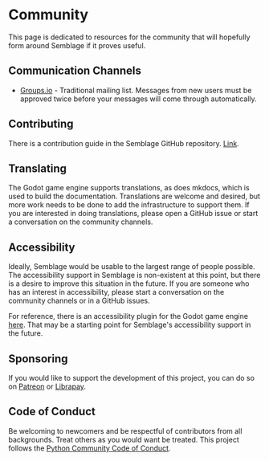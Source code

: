 # Community

This page is dedicated to resources for the community that will hopefully form around Semblage if it proves useful.

## Communication Channels

* [Groups.io](https://groups.io/g/semblage) - Traditional mailing list. Messages from new users must be approved twice before your messages will come through automatically.

## Contributing

There is a contribution guide in the Semblage GitHub repository. [Link](https://github.com/7BIndustries/Semblage/blob/master/CONTRIBUTING.md).

## Translating

The Godot game engine supports translations, as does mkdocs, which is used to build the documentation. Translations are welcome and desired, but more work needs to be done to add the infrastructure to support them. If you are interested in doing translations, please open a GitHub issue or start a conversation on the community channels.

## Accessibility

Ideally, Semblage would be usable to the largest range of people possible. The accessibility support in Semblage is non-existent at this point, but there is a desire to improve this situation in the future. If you are someone who has an interest in accessibility, please start a conversation on the community channels or in a GitHub issues.

For reference, there is an accessibility plugin for the Godot game engine [here](https://github.com/lightsoutgames/godot-accessibility). That may be a starting point for Semblage's accessibility support in the future.

## Sponsoring

If you would like to support the development of this project, you can do so on [Patreon](https://www.patreon.com/jmwright) or [Librapay](https://liberapay.com/jmwright/).

## Code of Conduct

Be welcoming to newcomers and be respectful of contributors from all backgrounds. Treat others as you would want be treated. This project follows the [Python Community Code of Conduct](https://www.python.org/psf/codeofconduct/).
